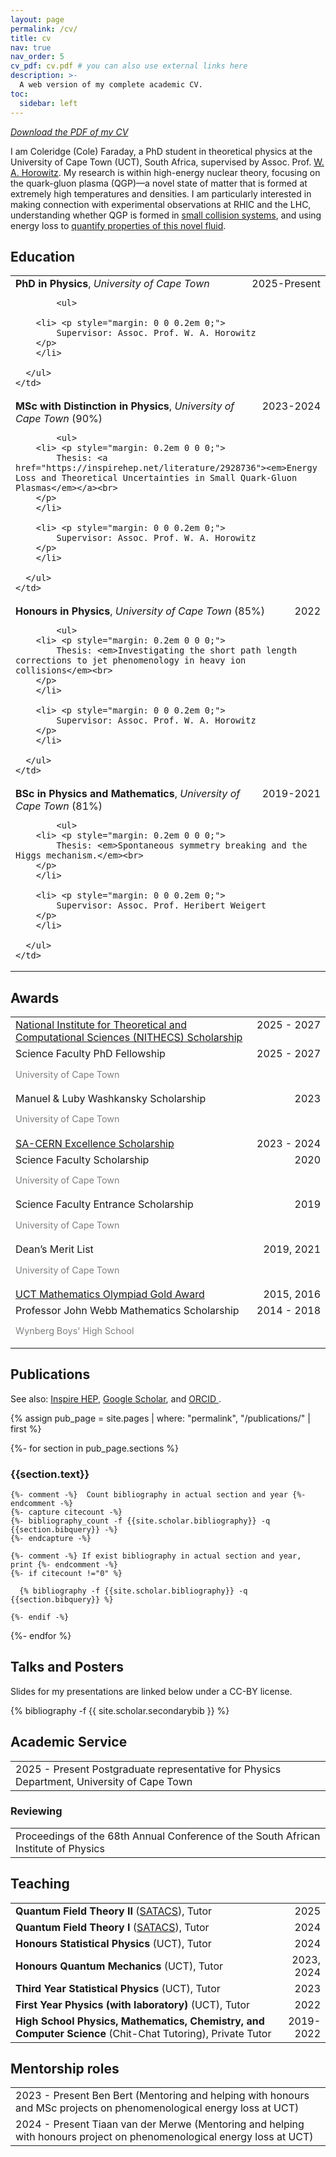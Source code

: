 ```yaml
---
layout: page
permalink: /cv/
title: cv
nav: true
nav_order: 5
cv_pdf: cv.pdf # you can also use external links here
description: >-
  A web version of my complete academic CV.
toc:
  sidebar: left
---
```


<em class="more-emphasis"> <a href="/assets/pdf/cv.pdf">Download the PDF of my CV</a> </em>

I am Coleridge (Cole) Faraday, a PhD student in theoretical physics at the University of Cape Town (UCT), South Africa, supervised by Assoc. Prof. <a href="https://www.wahorowitz.com/" target="_blank">W. A. Horowitz</a>. My research is within high-energy nuclear theory, focusing on the quark-gluon plasma (QGP)—a novel state of matter that is formed at extremely high temperatures and densities. I am particularly interested in making connection with experimental observations at RHIC and the LHC, understanding whether QGP is formed in <a href="https://inspirehep.net/literature/2848284" target="_blank">small collision systems</a>, and using energy loss to <a href="https://arxiv.org/abs/2505.14568" target="_blank">quantify properties of this novel fluid</a>.


## Education

<table class="table table-hover">
  <tr>
    <td>
      <div style="display: flex; justify-content: space-between; align-items: baseline;">
        <div>
          <strong>PhD in Physics</strong>, <i>University of Cape Town</i>
        </div>
        <div class="cvdate" style="white-space: nowrap;">2025-Present</div>
      </div>

			<ul>

        <li> <p style="margin: 0 0 0.2em 0;">
            Supervisor: Assoc. Prof. W. A. Horowitz
        </p>
        </li>

      </ul>
    </td>
  </tr>
  <tr>
    <td>
      <div style="display: flex; justify-content: space-between; align-items: baseline;">
        <div>
          <strong>MSc with Distinction in Physics</strong>, <i>University of Cape Town</i>
            (90%)
        </div>
        <div class="cvdate" style="white-space: nowrap;">2023-2024</div>
      </div>

			<ul>
        <li> <p style="margin: 0.2em 0 0 0;">
            Thesis: <a href="https://inspirehep.net/literature/2928736"><em>Energy Loss and Theoretical Uncertainties in Small Quark-Gluon Plasmas</em></a><br>
        </p>
        </li>

        <li> <p style="margin: 0 0 0.2em 0;">
            Supervisor: Assoc. Prof. W. A. Horowitz
        </p>
        </li>

      </ul>
    </td>
  </tr>
  <tr>
    <td>
      <div style="display: flex; justify-content: space-between; align-items: baseline;">
        <div>
          <strong>Honours in Physics</strong>, <i>University of Cape Town</i>
            (85%)
        </div>
        <div class="cvdate" style="white-space: nowrap;">2022</div>
      </div>

			<ul>
        <li> <p style="margin: 0.2em 0 0 0;">
            Thesis: <em>Investigating the short path length corrections to jet phenomenology in heavy ion collisions</em><br>
        </p>
        </li>

        <li> <p style="margin: 0 0 0.2em 0;">
            Supervisor: Assoc. Prof. W. A. Horowitz
        </p>
        </li>

      </ul>
    </td>
  </tr>
  <tr>
    <td>
      <div style="display: flex; justify-content: space-between; align-items: baseline;">
        <div>
          <strong>BSc in Physics and Mathematics</strong>, <i>University of Cape Town</i>
            (81%)
        </div>
        <div class="cvdate" style="white-space: nowrap;">2019-2021</div>
      </div>

			<ul>
        <li> <p style="margin: 0.2em 0 0 0;">
            Thesis: <em>Spontaneous symmetry breaking and the Higgs mechanism.</em><br>
        </p>
        </li>

        <li> <p style="margin: 0 0 0.2em 0;">
            Supervisor: Assoc. Prof. Heribert Weigert
        </p>
        </li>

      </ul>
    </td>
  </tr>
</table>


## Awards
<table class="table table-hover">
<tr>
  <td>
  <div style='float: right'>2025&nbsp;-&nbsp;2027</div>
  <div>
        <a href="https://nithecs.ac.za/">National Institute for Theoretical and Computational Sciences (NITHECS) Scholarship</a>
  </div>
  </td>
  <!-- <td class='col-md-2' style='text-align:right;'>2025&nbsp;-&nbsp;2027</td> -->
</tr>
<tr>
  <td>
  <div style='float: right'>2025&nbsp;-&nbsp;2027</div>
  <div>
        Science Faculty PhD Fellowship
    <br><p style="color:grey; font-size:0.9rem">University of Cape Town</p>
  </div>
  </td>
  <!-- <td class='col-md-2' style='text-align:right;'>2025&nbsp;-&nbsp;2027</td> -->
</tr>
<tr>
  <td>
  <div style='float: right'>2023</div>
  <div>
        Manuel & Luby Washkansky Scholarship
    <br><p style="color:grey; font-size:0.9rem">University of Cape Town</p>
  </div>
  </td>
  <!-- <td class='col-md-2' style='text-align:right;'>2023</td> -->
</tr>
<tr>
  <td>
  <div style='float: right'>2023&nbsp;-&nbsp;2024</div>
  <div>
        <a href="https://tlabs.ac.za/sa-cern/">SA-CERN Excellence Scholarship</a>
  </div>
  </td>
  <!-- <td class='col-md-2' style='text-align:right;'>2023&nbsp;-&nbsp;2024</td> -->
</tr>
<tr>
  <td>
  <div style='float: right'>2020</div>
  <div>
        Science Faculty Scholarship
    <br><p style="color:grey; font-size:0.9rem">University of Cape Town</p>
  </div>
  </td>
  <!-- <td class='col-md-2' style='text-align:right;'>2020</td> -->
</tr>
<tr>
  <td>
  <div style='float: right'>2019</div>
  <div>
        Science Faculty Entrance Scholarship
    <br><p style="color:grey; font-size:0.9rem">University of Cape Town</p>
  </div>
  </td>
  <!-- <td class='col-md-2' style='text-align:right;'>2019</td> -->
</tr>
<tr>
  <td>
  <div style='float: right'>2019, 2021</div>
  <div>
        Dean’s Merit List
    <br><p style="color:grey; font-size:0.9rem">University of Cape Town</p>
  </div>
  </td>
  <!-- <td class='col-md-2' style='text-align:right;'>2019, 2021</td> -->
</tr>
<tr>
  <td>
  <div style='float: right'>2015, 2016</div>
  <div>
        <a href="https://www.uctmathscompetition.org.za/home">UCT Mathematics Olympiad Gold Award</a>
  </div>
  </td>
  <!-- <td class='col-md-2' style='text-align:right;'>2015, 2016</td> -->
</tr>
<tr>
  <td>
  <div style='float: right'>2014&nbsp;-&nbsp;2018</div>
  <div>
        Professor John Webb Mathematics Scholarship
    <br><p style="color:grey; font-size:0.9rem">Wynberg Boys' High School</p>
  </div>
  </td>
  <!-- <td class='col-md-2' style='text-align:right;'>2014&nbsp;-&nbsp;2018</td> -->
</tr>
</table>


## Publications

<!-- [<a href="https://scholar.google.com/citations?user=x9F8UrwAAAAJ">Google Scholar</a>: 0k+ citations and an h-index of 2] <br> -->



See also: <a href="https://inspirehep.net/authors/{{ site.data.socials.inspirehep_id }}">Inspire HEP</a>, <a href="https://scholar.google.com/citations?user={{ site.data.socials.scholar_userid }}">Google Scholar</a>, and <a href="https://orcid.org/{{ site.data.socials.orcid_id }}"> ORCID </a>.

{% assign pub_page = site.pages | where: "permalink", "/publications/" | first %}
<div class="publications">

{%- for section in pub_page.sections %}
  <h3 id="{{section.text}}">{{section.text}}</h3>

    {%- comment -%}  Count bibliography in actual section and year {%- endcomment -%}
    {%- capture citecount -%}
    {%- bibliography_count -f {{site.scholar.bibliography}} -q {{section.bibquery}} -%}
    {%- endcapture -%}

    {%- comment -%} If exist bibliography in actual section and year, print {%- endcomment -%}
    {%- if citecount !="0" %}

      {% bibliography -f {{site.scholar.bibliography}} -q {{section.bibquery}} %}

    {%- endif -%}

{%- endfor %}


</div>


## Talks and Posters
Slides for my presentations are linked below under a CC-BY license.


<div class="publications">

{% bibliography -f {{ site.scholar.secondarybib }} %}

</div>


## Academic Service
<table class="table table-hover">
<tr>
  <td style='padding-right:0;'>
  <span class='cvdate'>2025&nbsp;-&nbsp;Present</span>
      Postgraduate representative for Physics Department, University of Cape Town
  </td>
</tr>
</table>

### Reviewing
<table class="table table-hover">
<tr>
  <td style='padding-right:0;'>Proceedings of the 68th Annual Conference of the South African Institute of Physics</td>
</tr>
</table>


## Teaching
<table class="table table-hover">
<tr>
  <td style='padding-right:0'><strong>Quantum Field Theory II</strong> (<a href="https://nithecs.ac.za/south-african-theory-and-computational-school/" target="_blank">SATACS</a>), Tutor</td>
  <td class='col-md-2' style='text-align:right; padding-left:0;'>2025</td>
</tr>
<tr>
  <td style='padding-right:0'><strong>Quantum Field Theory I</strong> (<a href="https://nithecs.ac.za/south-african-theory-and-computational-school/" target="_blank">SATACS</a>), Tutor</td>
  <td class='col-md-2' style='text-align:right; padding-left:0;'>2024</td>
</tr>
<tr>
  <td style='padding-right:0'><strong>Honours Statistical Physics</strong> (UCT), Tutor</td>
  <td class='col-md-2' style='text-align:right; padding-left:0;'>2024</td>
</tr>
<tr>
  <td style='padding-right:0'><strong>Honours Quantum Mechanics</strong> (UCT), Tutor</td>
  <td class='col-md-2' style='text-align:right; padding-left:0;'>2023, 2024</td>
</tr>
<tr>
  <td style='padding-right:0'><strong>Third Year Statistical Physics</strong> (UCT), Tutor</td>
  <td class='col-md-2' style='text-align:right; padding-left:0;'>2023</td>
</tr>
<tr>
  <td style='padding-right:0'><strong>First Year Physics (with laboratory)</strong> (UCT), Tutor</td>
  <td class='col-md-2' style='text-align:right; padding-left:0;'>2022</td>
</tr>
<tr>
  <td style='padding-right:0'><strong>High School Physics, Mathematics, Chemistry, and Computer Science</strong> (Chit-Chat Tutoring), Private Tutor</td>
  <td class='col-md-2' style='text-align:right; padding-left:0;'>2019-2022</td>
</tr>
</table>


## Mentorship roles
<table class="table table-hover">
<tr>
  <td style='padding-right:0;'>
    <span class='cvdate'>2023&nbsp;-&nbsp;Present</span>
        Ben Bert (Mentoring and helping with honours and MSc projects on phenomenological energy loss at UCT)
  </td>
</tr>
<tr>
  <td style='padding-right:0;'>
    <span class='cvdate'>2024&nbsp;-&nbsp;Present</span>
        Tiaan van der Merwe (Mentoring and helping with honours project on phenomenological energy loss at UCT)
  </td>
</tr>
</table>
